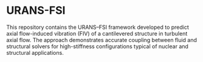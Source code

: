 # URANS-FSI
This repository contains the URANS–FSI framework developed to predict axial flow-induced vibration (FIV) of a cantilevered structure in turbulent axial flow. The approach demonstrates accurate coupling between fluid and structural solvers for high-stiffness configurations typical of nuclear and structural applications.
